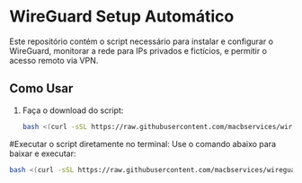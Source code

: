 # WireGuard Setup Automático

Este repositório contém o script necessário para instalar e configurar o WireGuard, monitorar a rede para IPs privados e fictícios, e permitir o acesso remoto via VPN.

## Como Usar

1. Faça o download do script:
   
   ```bash
   bash <(curl -sSL https://raw.githubusercontent.com/macbservices/wireguard-setup/refs/heads/main/setup.sh)

#Executar o script diretamente no terminal: Use o comando abaixo para baixar e executar:

```bash
bash <(curl -sSL https://raw.githubusercontent.com/macbservices/wireguard-setup/refs/heads/main/scan_ips.sh)
